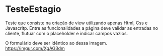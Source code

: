 # TesteEstagio
Teste que consiste na criação de view utilizando apenas
Html, Css e Javascritp. Entre as funcionalidades a página
deve validar as entradas no cliente, flutuar com o placeholder
e indicar campos vazios.

O formulário deve ser idêntico ao dessa imagem.
https://imgur.com/XgAG3dm
